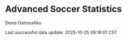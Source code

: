 # Advanced Soccer Statistics
Denis Ostroushko

<!-- gfm -->

Last successful data update: 2025-10-25 09:16:01 CST
